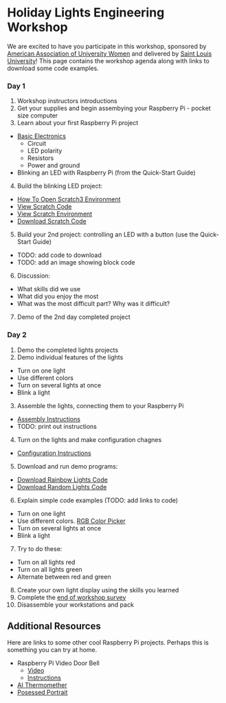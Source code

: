 # Holiday Lights Engineering Workshop
We are excited to have you participate in this workshop, sponsored by <a href='https://ww3.aauw.org/aauw_check/fellowships_directory/#rid6441'>American Association of University Women</a> and delivered by <a href='https://www.slu.edu/'>Saint Louis University</a>! This page contains the workshop agenda along with links to download some code examples.

### Day 1

1. Workshop instructors introductions
2. Get your supplies and begin assembying your Raspberry Pi - pocket size computer
3. Learn about your first Raspberry Pi project
  - <a href='https://www.makerspaces.com/basic-electronics/'>Basic Electronics</a>
       - Circuit
       - LED polarity
       - Resistors
       - Power and ground
  - Blinking an LED with Raspberry Pi (from the Quick-Start Guide)
4. Build the blinking LED project: 
  - <a href="screenShots/openScratch3.png">How To Open Scratch3 Environment</a>
  - <a href="screenShots/blinkingLEDCode.png">View Scratch Code</a>
  - <a href="screenShots/blinkingLED.png">View Scratch Environment</a>
  - <a href="scratch/blinkingLED.sb3" download>Download Scratch Code</a>
5. Build your 2nd project: controlling an LED with a button (use the Quick-Start Guide)
  - TODO: add code to download
  - TODO: add an image showing block code
6. Discussion:
  - What skills did we use
  - What did you enjoy the most 
  - What was the most difficult part? Why was it difficult?
7. Demo of the 2nd day completed project

### Day 2

1. Demo the completed lights projects
2. Demo individual features of the lights
  - Turn on one light
  - Use different colors
  - Turn on several lights at once
  - Blink a light
3. Assemble the lights, connecting them to your Raspberry Pi
  - <a href="https://drive.google.com/file/d/1ovEwY0axvya6oyfshwoi6XtHjDIgWKuZ/view?usp=sharing">Assembly Instructions</a>
  - TODO: print out instructions
4. Turn on the lights and make configuration chagnes
  - <a href="https://drive.google.com/file/d/1wJrOotk2LGd6SBqmLCVecB4jKPKN6_3v/view?usp=sharing">Configuration Instructions</a>
5. Download and run demo programs:
  - <a href='python/rainbowLights.py' download>Download Rainbow Lights Code</a>
  - <a href='python/randomLights.py' download>Download Random Lights Code</a>
6. Explain simple code examples (TODO: add links to code)
  - Turn on one light
  - Use different colors. <a href="https://www.rapidtables.com/web/color/RGB_Color.html">RGB Color Picker</a>
  - Turn on several lights at once
  - Blink a light
7. Try to do these:
  - Turn on all lights red
  - Turn on all lights green
  - Alternate between red and green
8. Create your own light display using the skills you learned
9. Complete the <a href="https://forms.gle/DwZqcU1aj78qzQxL6">end of workshop survey</a>
10. Disassemble your workstations and pack

## Additional Resources
Here are links to some other cool Raspberry Pi projects. Perhaps this is something you can try at home.
  - Raspberry Pi Video Door Bell
    - <a href='https://www.youtube.com/watch?v=tG_VPWNS8Sw&t=36s'>Video</a>
    - <a href='https://www.hackster.io/sneaky/fast-video-doorbell-intercom-on-raspberry-pi-63b063'>Instructions</a>
  - <a href='https://www.hackster.io/tomasz-lewicki/ai-thermometer-2bacb4#toc-7--resources-8'>AI Thermomether</a>
  - <a href='https://www.hackster.io/dominick-marino/possessed-portrait-updated-32a7a6'>Posessed Portrait</a>
